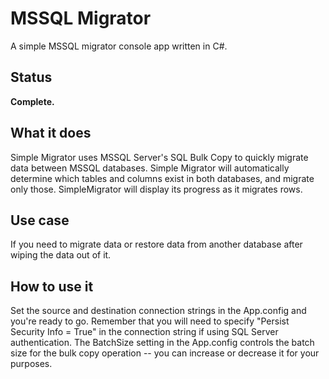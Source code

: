 # MSSQL Migrator
A simple MSSQL migrator console app written in C#.

## Status
__Complete.__

## What it does
Simple Migrator uses MSSQL Server's SQL Bulk Copy to quickly migrate data between MSSQL databases. Simple Migrator will automatically determine which tables and columns exist in both databases, and migrate only those. SimpleMigrator will display its progress as it migrates rows.

## Use case
If you need to migrate data or restore data from another database after wiping the data out of it.

## How to use it
Set the source and destination connection strings in the App.config and you're ready to go. Remember that you will need to specify "Persist Security Info = True" in the connection string if using SQL Server authentication. The BatchSize setting in the App.config controls the batch size for the bulk copy operation -- you can increase or decrease it for your purposes.
